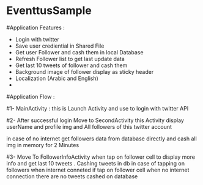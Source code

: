 # EventtusSample

#Application Features :
 
  - Login with twitter
  - Save user crediential in Shared File
  - Get user Follower and cash them in local Database
  - Refresh Follower list to get last update data
  - Get last 10 tweets of follower and cash them
  - Background image of follower display as sticky header
  - Localization (Arabic and English)
  - 
#Application Flow :

#1- MainActivity : 
   this is Launch Activity and use to login
   with twitter API

#2- After successful login Move to SecondActivity
   this Activity display userName and profile img
   and All followers of this twitter account

  in case of no internet get followers data from database directly and cash all img in memory for
  2 Minutes

#3- Move To FollowerInfoActivity 
    when tap on follower cell to display more info  and get last 10 tweets .
    Cashing tweets in db in case of tapping on followers when internet conneted 
    if tap on follower cell when no internet connection there are no tweets cashed on database
